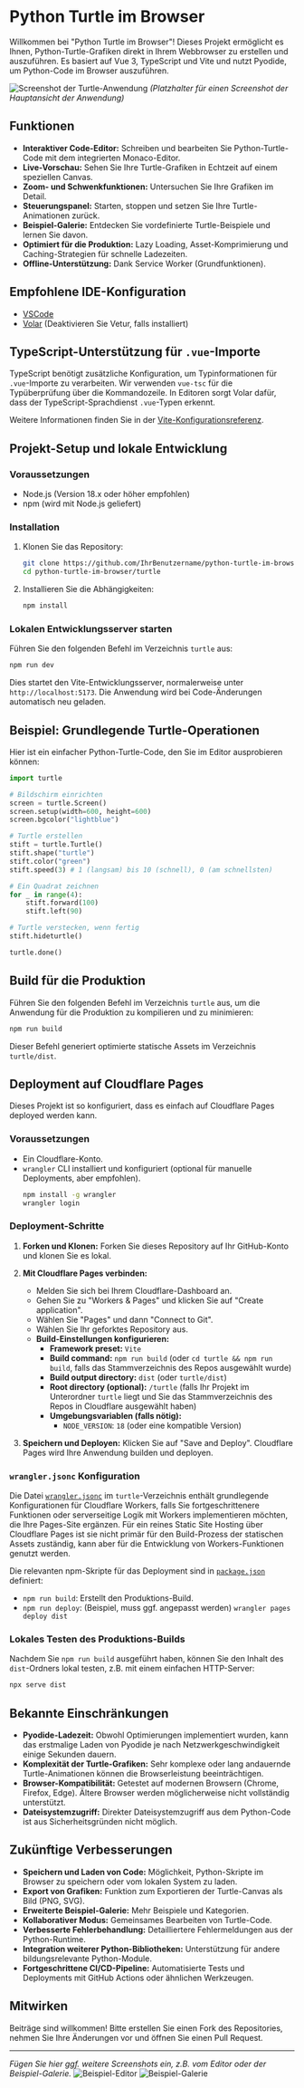 # Python Turtle im Browser

Willkommen bei "Python Turtle im Browser"! Dieses Projekt ermöglicht es Ihnen, Python-Turtle-Grafiken direkt in Ihrem Webbrowser zu erstellen und auszuführen. Es basiert auf Vue 3, TypeScript und Vite und nutzt Pyodide, um Python-Code im Browser auszuführen.

![Screenshot der Turtle-Anwendung](placeholder_screenshot_1.png)
*(Platzhalter für einen Screenshot der Hauptansicht der Anwendung)*

## Funktionen

-   **Interaktiver Code-Editor:** Schreiben und bearbeiten Sie Python-Turtle-Code mit dem integrierten Monaco-Editor.
-   **Live-Vorschau:** Sehen Sie Ihre Turtle-Grafiken in Echtzeit auf einem speziellen Canvas.
-   **Zoom- und Schwenkfunktionen:** Untersuchen Sie Ihre Grafiken im Detail.
-   **Steuerungspanel:** Starten, stoppen und setzen Sie Ihre Turtle-Animationen zurück.
-   **Beispiel-Galerie:** Entdecken Sie vordefinierte Turtle-Beispiele und lernen Sie davon.
-   **Optimiert für die Produktion:** Lazy Loading, Asset-Komprimierung und Caching-Strategien für schnelle Ladezeiten.
-   **Offline-Unterstützung:** Dank Service Worker (Grundfunktionen).

## Empfohlene IDE-Konfiguration

-   [VSCode](https://code.visualstudio.com/)
-   [Volar](https://marketplace.visualstudio.com/items?itemName=Vue.volar) (Deaktivieren Sie Vetur, falls installiert)

## TypeScript-Unterstützung für `.vue`-Importe

TypeScript benötigt zusätzliche Konfiguration, um Typinformationen für `.vue`-Importe zu verarbeiten. Wir verwenden `vue-tsc` für die Typüberprüfung über die Kommandozeile. In Editoren sorgt Volar dafür, dass der TypeScript-Sprachdienst `.vue`-Typen erkennt.

Weitere Informationen finden Sie in der [Vite-Konfigurationsreferenz](https://vite.dev/config/).

## Projekt-Setup und lokale Entwicklung

### Voraussetzungen

-   Node.js (Version 18.x oder höher empfohlen)
-   npm (wird mit Node.js geliefert)

### Installation

1.  Klonen Sie das Repository:
    ```sh
    git clone https://github.com/IhrBenutzername/python-turtle-im-browser.git
    cd python-turtle-im-browser/turtle
    ```

2.  Installieren Sie die Abhängigkeiten:
    ```sh
    npm install
    ```

### Lokalen Entwicklungsserver starten

Führen Sie den folgenden Befehl im Verzeichnis `turtle` aus:
```sh
npm run dev
```
Dies startet den Vite-Entwicklungsserver, normalerweise unter `http://localhost:5173`. Die Anwendung wird bei Code-Änderungen automatisch neu geladen.

## Beispiel: Grundlegende Turtle-Operationen

Hier ist ein einfacher Python-Turtle-Code, den Sie im Editor ausprobieren können:

```python
import turtle

# Bildschirm einrichten
screen = turtle.Screen()
screen.setup(width=600, height=600)
screen.bgcolor("lightblue")

# Turtle erstellen
stift = turtle.Turtle()
stift.shape("turtle")
stift.color("green")
stift.speed(3) # 1 (langsam) bis 10 (schnell), 0 (am schnellsten)

# Ein Quadrat zeichnen
for _ in range(4):
    stift.forward(100)
    stift.left(90)

# Turtle verstecken, wenn fertig
stift.hideturtle()

turtle.done()
```

## Build für die Produktion

Führen Sie den folgenden Befehl im Verzeichnis `turtle` aus, um die Anwendung für die Produktion zu kompilieren und zu minimieren:
```sh
npm run build
```
Dieser Befehl generiert optimierte statische Assets im Verzeichnis `turtle/dist`.

## Deployment auf Cloudflare Pages

Dieses Projekt ist so konfiguriert, dass es einfach auf Cloudflare Pages deployed werden kann.

### Voraussetzungen

-   Ein Cloudflare-Konto.
-   `wrangler` CLI installiert und konfiguriert (optional für manuelle Deployments, aber empfohlen).
    ```sh
    npm install -g wrangler
    wrangler login
    ```

### Deployment-Schritte

1.  **Forken und Klonen:** Forken Sie dieses Repository auf Ihr GitHub-Konto und klonen Sie es lokal.
2.  **Mit Cloudflare Pages verbinden:**
    *   Melden Sie sich bei Ihrem Cloudflare-Dashboard an.
    *   Gehen Sie zu "Workers & Pages" und klicken Sie auf "Create application".
    *   Wählen Sie "Pages" und dann "Connect to Git".
    *   Wählen Sie Ihr geforktes Repository aus.
    *   **Build-Einstellungen konfigurieren:**
        *   **Framework preset:** `Vite`
        *   **Build command:** `npm run build` (oder `cd turtle && npm run build`, falls das Stammverzeichnis des Repos ausgewählt wurde)
        *   **Build output directory:** `dist` (oder `turtle/dist`)
        *   **Root directory (optional):** `/turtle` (falls Ihr Projekt im Unterordner `turtle` liegt und Sie das Stammverzeichnis des Repos in Cloudflare ausgewählt haben)
        *   **Umgebungsvariablen (falls nötig):**
            *   `NODE_VERSION`: `18` (oder eine kompatible Version)

3.  **Speichern und Deployen:** Klicken Sie auf "Save and Deploy". Cloudflare Pages wird Ihre Anwendung builden und deployen.

### `wrangler.jsonc` Konfiguration

Die Datei [`wrangler.jsonc`](turtle/wrangler.jsonc:0) im `turtle`-Verzeichnis enthält grundlegende Konfigurationen für Cloudflare Workers, falls Sie fortgeschrittenere Funktionen oder serverseitige Logik mit Workers implementieren möchten, die Ihre Pages-Site ergänzen. Für ein reines Static Site Hosting über Cloudflare Pages ist sie nicht primär für den Build-Prozess der statischen Assets zuständig, kann aber für die Entwicklung von Workers-Funktionen genutzt werden.

Die relevanten npm-Skripte für das Deployment sind in [`package.json`](turtle/package.json:1) definiert:
-   `npm run build`: Erstellt den Produktions-Build.
-   `npm run deploy`: (Beispiel, muss ggf. angepasst werden) `wrangler pages deploy dist`

### Lokales Testen des Produktions-Builds

Nachdem Sie `npm run build` ausgeführt haben, können Sie den Inhalt des `dist`-Ordners lokal testen, z.B. mit einem einfachen HTTP-Server:
```sh
npx serve dist
```

## Bekannte Einschränkungen

-   **Pyodide-Ladezeit:** Obwohl Optimierungen implementiert wurden, kann das erstmalige Laden von Pyodide je nach Netzwerkgeschwindigkeit einige Sekunden dauern.
-   **Komplexität der Turtle-Grafiken:** Sehr komplexe oder lang andauernde Turtle-Animationen können die Browserleistung beeinträchtigen.
-   **Browser-Kompatibilität:** Getestet auf modernen Browsern (Chrome, Firefox, Edge). Ältere Browser werden möglicherweise nicht vollständig unterstützt.
-   **Dateisystemzugriff:** Direkter Dateisystemzugriff aus dem Python-Code ist aus Sicherheitsgründen nicht möglich.

## Zukünftige Verbesserungen

-   **Speichern und Laden von Code:** Möglichkeit, Python-Skripte im Browser zu speichern oder vom lokalen System zu laden.
-   **Export von Grafiken:** Funktion zum Exportieren der Turtle-Canvas als Bild (PNG, SVG).
-   **Erweiterte Beispiel-Galerie:** Mehr Beispiele und Kategorien.
-   **Kollaborativer Modus:** Gemeinsames Bearbeiten von Turtle-Code.
-   **Verbesserte Fehlerbehandlung:** Detailliertere Fehlermeldungen aus der Python-Runtime.
-   **Integration weiterer Python-Bibliotheken:** Unterstützung für andere bildungsrelevante Python-Module.
-   **Fortgeschrittene CI/CD-Pipeline:** Automatisierte Tests und Deployments mit GitHub Actions oder ähnlichen Werkzeugen.

## Mitwirken

Beiträge sind willkommen! Bitte erstellen Sie einen Fork des Repositories, nehmen Sie Ihre Änderungen vor und öffnen Sie einen Pull Request.

---

*Fügen Sie hier ggf. weitere Screenshots ein, z.B. vom Editor oder der Beispiel-Galerie.*
![Beispiel-Editor](placeholder_screenshot_editor.png)
![Beispiel-Galerie](placeholder_screenshot_gallery.png)
